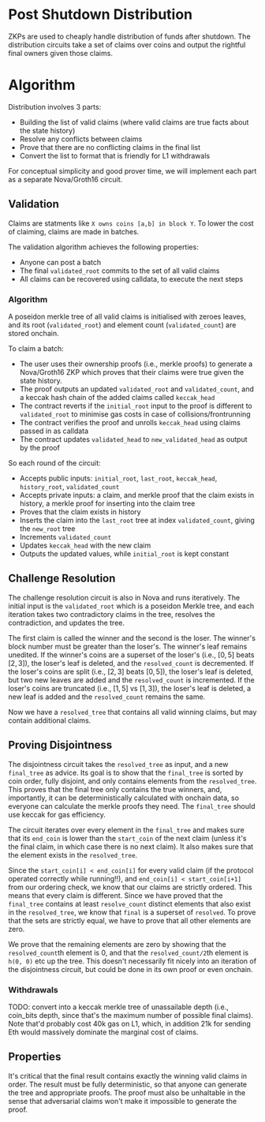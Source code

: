 # Post Shutdown Distribution

ZKPs are used to cheaply handle distribution of funds after shutdown.
The distribution circuits take a set of claims over coins and output the rightful final owners given those claims.

# Algorithm

Distribution involves 3 parts:
- Building the list of valid claims (where valid claims are true facts about the state history)
- Resolve any conflicts between claims
- Prove that there are no conflicting claims in the final list
- Convert the list to format that is friendly for L1 withdrawals

<!-- TODO: mention that we could also allow people to withdraw en masse to new systems using ZKPs from the final format -->
<!-- TODO: consider incentives - batchers should be compensated, and the person who posts the final 3 steps should be compensated. Batchers should be paid by the claimants idealy, and the finaliser could potentially be paid for out of the protocol's funds - perhaps the burned stake: how do we calculate the appropriate amount? Some constant? Something to do with gas costs? -->

For conceptual simplicity and good prover time, we will implement each part as a separate Nova/Groth16 circuit.

## Validation

Claims are statments like `X owns coins [a,b] in block Y`.
To lower the cost of claiming, claims are made in batches.

The validation algorithm achieves the following properties:
- Anyone can post a batch
- The final `validated_root` commits to the set of all valid claims
- All claims can be recovered using calldata, to execute the next steps

### Algorithm

A poseidon merkle tree of all valid claims is initialised with zeroes leaves, and its root (`validated_root`) and element count (`validated_count`) are stored onchain.


To claim a batch:
- The user uses their ownership proofs (i.e., merkle proofs) to generate a Nova/Groth16 ZKP which proves that their claims were true given the state history.
- The proof outputs an updated `validated_root` and `validated_count`, and a keccak hash chain of the added claims called `keccak_head`
- The contract reverts if the `initial_root` input to the proof is different to `validated_root` to minimise gas costs in case of collisions/frontrunning
- The contract verifies the proof and unrolls `keccak_head` using claims passed in as calldata
- The contract updates `validated_head` to `new_validated_head` as output by the proof

So each round of the circuit:
- Accepts public inputs: `initial_root`, `last_root`, `keccak_head`, `history_root`, `validated_count`
- Accepts private inputs: a claim, and merkle proof that the claim exists in history, a merkle proof for inserting into the claim tree
- Proves that the claim exists in history
- Inserts the claim into the `last_root` tree at index `validated_count`, giving the `new_root` tree
- Increments `validated_count`
- Updates `keccak_head` with the new claim
- Outputs the updated values, while `initial_root` is kept constant

<!-- ### Future Optimisations

There are 3 important costs we should try to minimise when making claims:
- Cost of a fully trustless claim
- Marginal cost of a batched claim
- Amortised cost of a batched claim

Our v1 algorithm minimises the marginal cost of batched claims to near the theoretical minimum (~400 gas/~$0.025). The trustless costs are very bad, requiring a groth16 proof (~300k gas/~$20 USD) for every batch including batches with just 1 claim.

In v2 we can reduce the trustless costs by replacing direct onchain verification of ZKPs with an optimistic game or recursive ZKP.
This would reduce the minimum cost per batch from ~300k gas/~$20 USD (dominated by groth16 verification) to ~5k gas/~$0.3 USD (dominated by updating a 32 byte accumulator).
The marginal cost of a batched claim is dominated by the calldata 30 bytes of calldata (20 for the address, 5 for first and last coin). In v2 we can reduce this by using indices for accounts rather than addresses, bringing the calldata to 14 bytes for ~4 billion accounts and halving the cost. -->

## Challenge Resolution

The challenge resolution circuit is also in Nova and runs iteratively. The initial input is the `validated_root` which is a poseidon Merkle tree, and each iteration takes two contradictory claims in the tree, resolves the contradiction, and updates the tree.

The first claim is called the winner and the second is the loser. The winner's block number must be greater than the loser's. The winner's leaf remains unedited. If the winner's coins are a superset of the loser's (i.e., $[0,5]$ beats $[2,3]$), the loser's leaf is deleted, and the `resolved_count` is decremented. If the loser's coins are split (i.e., $[2,3]$ beats $[0,5]$), the loser's leaf is deleted, but two new leaves are added and the `resolved_count` is incremented. If the loser's coins are truncated (i.e., $[1,5]$ vs $[1,3]$), the loser's leaf is deleted, a new leaf is added and the `resolved_count` remains the same.

Now we have a `resolved_tree` that contains all valid winning claims, but may contain additional claims.

## Proving Disjointness

The disjointness circuit takes the `resolved_tree` as input, and a new `final_tree` as advice. Its goal is to show that the `final_tree` is sorted by coin order, fully disjoint, and only contains elements from the `resolved_tree`. This proves that the final tree only contains the true winners, and, importantly, it can be deterministically calculated with onchain data, so everyone can calculate the merkle proofs they need. The `final_tree` should use keccak for gas efficiency.

The circuit iterates over every element in the `final_tree` and makes sure that its `end_coin` is lower than the `start_coin` of the next claim (unless it's the final claim, in which case there is no next claim). It also makes sure that the element exists in the `resolved_tree`.

Since the `start_coin[i] < end_coin[i]` for every valid claim (if the protocol operated correctly while running!!), and `end_coin[i] < start_coin[i+1]` from our ordering check, we know that our claims are strictly ordered. This means that every claim is different. Since we have proved that the `final_tree` contains at least `resolve_count` distinct elements that also exist in the `resolved_tree`, we know that `final` is a superset of `resolved`. To prove that the sets are strictly equal, we have to prove that all other elements are zero.

We prove that the remaining elements are zero by showing that the `resolved_count`th element is 0, and that the `resolved_count/2`th element is `h(0, 0)` etc up the tree. This doesn't necessarily fit nicely into an iteration of the disjointness circuit, but could be done in its own proof or even onchain.

### Withdrawals

TODO: convert into a keccak merkle tree of unassailable depth (i.e., coin_bits depth, since that's the maximum number of possible final claims). Note that'd probably cost 40k gas on L1, which, in addition 21k for sending Eth would massively dominate the marginal cost of claims.

## Properties

It's critical that the final result contains exactly the winning valid claims in order. The result must be fully deterministic, so that anyone can generate the tree and appropriate proofs. The proof must also be unhaltable in the sense that adversarial claims won't make it impossible to generate the proof.
